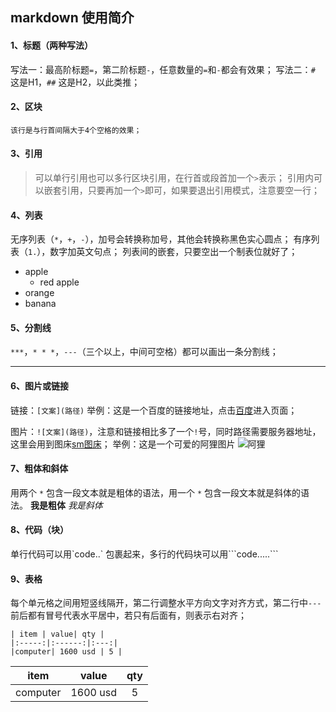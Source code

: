 ##  markdown 使用简介

#### 1、标题（两种写法）
写法一：最高阶标题`=`，第二阶标题`-`，任意数量的`=`和`-`都会有效果；
写法二：`#` 这是H1，`##` 这是H2，以此类推；

#### 2、区块
	该行是与行首间隔大于4个空格的效果；

#### 3、引用
> 可以单行引用也可以多行区块引用，在行首或段首加一个`>`表示；
引用内可以嵌套引用，只要再加一个`>`即可，如果要退出引用模式，注意要空一行；

#### 4、列表
无序列表（`*`，`+`，`-`），加号会转换称加号，其他会转换称黑色实心圆点；
有序列表（`1.`），数字加英文句点；
列表间的嵌套，只要空出一个制表位就好了；

- apple
	- red apple
- orange
- banana

#### 5、分割线
`***`，`* * *`，`---`（三个以上，中间可空格）都可以画出一条分割线；
***

#### 6、图片或链接
链接：`[文案](路径)`
举例：这是一个百度的链接地址，点击[百度](http://www.baidu.com)进入页面；

图片：`![文案](路径)`，注意和链接相比多了一个`!`号，同时路径需要服务器地址，这里会用到图床[sm图床](https://sm.ms/)；
举例：这是一个可爱的阿狸图片
![阿狸](https://ooo.0o0.ooo/2016/09/29/57eca939a341d.jpg)

#### 7、粗体和斜体
用两个 `*` 包含一段文本就是粗体的语法，用一个 `*` 包含一段文本就是斜体的语法。
**我是粗体**      *我是斜体*

#### 8、代码（块）
单行代码可以用\`code..\` 包裹起来，多行的代码块可以用\`\`\`code.....\`\`\` 

#### 9、表格
每个单元格之间用短竖线隔开，第二行调整水平方向文字对齐方式，第二行中`---`前后都有冒号代表水平居中，若只有后面有，则表示右对齐；
```
| item | value| qty |			
|:-----:|:------:|:---:|
|computer| 1600 usd | 5 |
```

| item | value| qty |
|:-----:|:------:|:---:|
|computer| 1600 usd | 5 |



